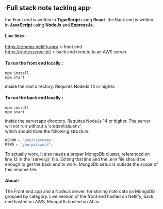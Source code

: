 ## ∙Full stack note tacking app∙

the Front end is written in **TypeScript** using **React**.
the Back end is written in **JavaScript** using **NodeJs** and **ExpressJs**.

#### Live links:

https://rznotes.netlify.app/ <-front end <br />
https://rnotesserver.in/ <-back end reroute to an AWS server

#### To run the front end locally :<br  />

```
npm install
npm start
```

inside the root directory. Requires NodeJs 14 or higher.

#### To run the back end locally :<br  />

```
npm install
npm start
```

inside the serverapp directory. Requires NodeJs 14 or higher.
The server will not run without a 'credentials.env',<br  /> which should have the following structure

```javascript
USRNM = "yourusername";
PSWD = "yourpassword";
```

To actually work, it also needs a proper MongoDb cluster,
referenced on line 12 in the 'server.js' file. Editing that line and the .env file should be enough to get the back end to work.
MongoDb setup is outisde the scope of this readme file.

#### About:

The Front end app and a NodeJs server, for storing note data on MongoDb grouped by category.
Live version of the front end hosted on Netlify, back end hosted on AWS, MongoDb hosted on Atlas.

